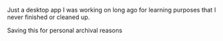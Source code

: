 Just a desktop app I was working on long ago for learning purposes that I never finished or cleaned up. 

Saving this for personal archival reasons